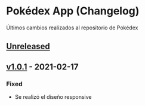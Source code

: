 # Pokédex App (Changelog)
Últimos cambios realizados al repositorio de Pokédex

## [Unreleased]

## [v1.0.1] - 2021-02-17
### Fixed
- Se realizó el diseño responsive

[Unreleased]: https://github.com/Gabrieldrc/Pokedex/compare/main...HEAD
[v1.0.1]: https://github.com/Gabrieldrc/Pokedex/compare/main...v1.0.1